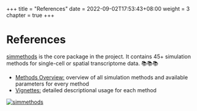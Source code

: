 +++
title = "References"
date = 2022-09-02T17:53:43+08:00
weight = 3
chapter = true
+++

# References

[simmethods](https://github.com/duohongrui/simmethods) is the core package in the project. It contains 45+ simulation methods for single-cell or spatial transcriptome data. 📚📚📚

- [Methods Overview:](/references/1-methods_list) overview of all simulation methods and available parameters for every method
- [Vignettes:](/references/methods) detailed descriptional usage for each method


[![simmethods](/images/simmethods_logo.png?width=300px&height=360px&classes=zoom)](https://github.com/duohongrui/simmethods)